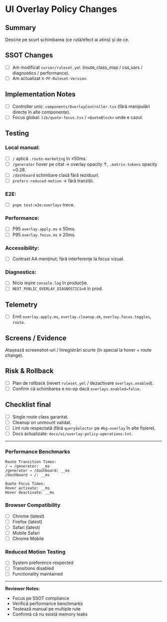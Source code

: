 # UI Overlay Policy Changes

## Summary

Descrie pe scurt schimbarea (ce rută/efect ai atins) și de ce.

## SSOT Changes

- [ ] Am modificat `cursor/ruleset.yml` (route_class_map / css_vars / diagnostics / performance).
- [ ] Am actualizat `X-PF-Ruleset-Version`.

## Implementation Notes

- [ ] Controller unic: `components/OverlayController.tsx` (fără manipulări directe în alte componente).
- [ ] Focus global: `lib/quote-focus.tsx` / `<QuoteBlock>` unde e cazul.

## Testing

### Local manual:
- [ ] `/` aplică `.route-marketing` în ≤50ms.
- [ ] `/generator` hover pe citat → overlay opacity ↑, `.matrix-tokens` opacity ~0.28.
- [ ] `/dashboard` schimbare clasă fără reziduuri.
- [ ] `prefers-reduced-motion` → fără tranziții.

### E2E:
- [ ] `pnpm test:e2e:overlays` trece.

### Performance:
- [ ] P95 `overlay.apply.ms` ≤ 50ms.
- [ ] P95 `overlay.focus.ms` ≤ 20ms.

### Accessibility:
- [ ] Contrast AA menținut; fără interferențe la focus vizual.

### Diagnostics:
- [ ] Nicio ieșire `console.log` în producție.
- [ ] `NEXT_PUBLIC_OVERLAY_DIAGNOSTICS=0` în prod.

## Telemetry

- [ ] Emit `overlay.apply.ms`, `overlay.cleanup.ok`, `overlay.focus.toggles`, `route`.

## Screens / Evidence

Atașează screenshot-uri / înregistrări scurte (în special la hover + route change).

## Risk & Rollback

- [ ] Plan de rollback (revert `ruleset.yml` / dezactivare `overlays.enabled`).
- [ ] Confirm că schimbarea e no-op dacă `overlays.enabled=false`.

## Checklist final

- [ ] Single route class garantat.
- [ ] Cleanup on unmount validat.
- [ ] Lint rule respectată (fără `querySelector` pe `#bg-overlay` în alte fișiere).
- [ ] Docs actualizate: `docs/ui/overlay-policy-operations.txt`.

---

### Performance Benchmarks

```
Route Transition Times:
/ → /generator: __ms
/generator → /dashboard: __ms
/dashboard → /: __ms

Quote Focus Times:
Hover activate: __ms
Hover deactivate: __ms
```

### Browser Compatibility

- [ ] Chrome (latest)
- [ ] Firefox (latest)
- [ ] Safari (latest)
- [ ] Mobile Safari
- [ ] Chrome Mobile

### Reduced Motion Testing

- [ ] System preference respected
- [ ] Transitions disabled
- [ ] Functionality maintained

---

**Reviewer Notes:**
- Focus pe SSOT compliance
- Verifică performance benchmarks
- Testează manual pe multiple rute
- Confirmă că nu există memory leaks
